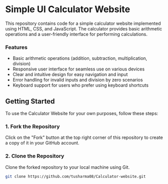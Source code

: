 # Simple UI Calculator Website

This repository contains code for a simple calculator website implemented using HTML, CSS, and JavaScript. The calculator provides basic arithmetic operations and a user-friendly interface for performing calculations.

### Features

- Basic arithmetic operations (addition, subtraction, multiplication, division)
- Responsive user interface for seamless use on various devices
- Clear and intuitive design for easy navigation and input
- Error handling for invalid inputs and division by zero scenarios
- Keyboard support for users who prefer using keyboard shortcuts

## Getting Started

To use the Calculator Website for your own purposes, follow these steps:

### 1. Fork the Repository

Click on the "Fork" button at the top right corner of this repository to create a copy of it in your GitHub account.

### 2. Clone the Repository

Clone the forked repository to your local machine using Git. 

```bash
git clone https://github.com/tusharma08/Calculator-website.git
